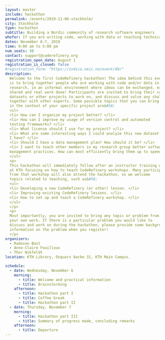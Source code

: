 ```yaml
---
layout: master
include: hackathon
permalink: /events/2019-11-06-stockholm/
city: Stockholm
type: hackathon
subtitle: Building a Nordic community of research software engineers
whofor: If you are writing code, working with data or teaching technical topics in a research environment, then you might want to attend this hackathon!
dates: November 6-7, 2019
time: 9:00 am to 5:00 pm
num_seats: 30
contact: support@coderefinery.org
registration_open_date: August 1
registration_is_closed: false
#registration_form: "https://indico.neic.no/event/89/"
description:
  Welcome to the first CodeRefinery hackathon! The idea behind this event
  is to bring together people who are working with code and/or data in
  research, in an informal environment where ideas can be exchanged, expertise
  shared and real work done! Participants are invited to bring their code,
  datasets or other projects to work on, and discuss and solve any challenges
  together with other experts. Some possible topics that you can bring up
  in the context of your specific project are&#58;
  <ul>
  <li> How can I organize my project better? </li>
  <li> How can I improve my usage of version control and automated
  testing frameworks? </li>
  <li> What license should I use for my project? </li>
  <li> What are some interesting ways I could analyze this new dataset that
  I have? </li>
  <li> Should I have a data management plan? How should it be? </li>
  <li> I want to teach other members in my research group better software/data
  management practices. How can most efficiently bring them up to speed? </li>
  </ul>
  <p>
  This hackathon will immediately follow after an instructor training workshop
  at KTH focusing on how to teach CodeRefinery workshops. Many participants
  from that workshop will also attend the hackathon, so we welcome
  topics related to teaching, such as&#58;
  <ul>
  <li> Developing a new CodeRefinery (or other) lesson. </li>
  <li> Improving existing CodeRefinery lessons. </li>
  <li> How to set up and teach a CodeRefinery workshop. </li>
  </ul>
  </p>
  <p>
  Most importantly, you are invited to bring any topic or problem from
  your own work. If there is a particular problem you would like to
  discuss and work on during the hackathon, please provide some background
  information on the problem when you register!
  </p>
organizers:
  - Radovan Bast
  - Anne-Claire Fouilloux
  - Thor Wikfeldt
location: KTH Library, Osquars backe 31, KTH Main Campus.

schedule:
  - date: Wednesday, November 6
    morning:
      - title: Welcome and practical information
      - title: Brainstorming
    afternoon:
      - title: Hackathon part I
      - title: Coffee break
      - title: Hackathon part II
  - date: Thursday, November 7
    morning:
      - title: Hackathon part III
      - title: Summary of progress made, concluding remarks
    afternoon:
      - title: Departure
---
```

